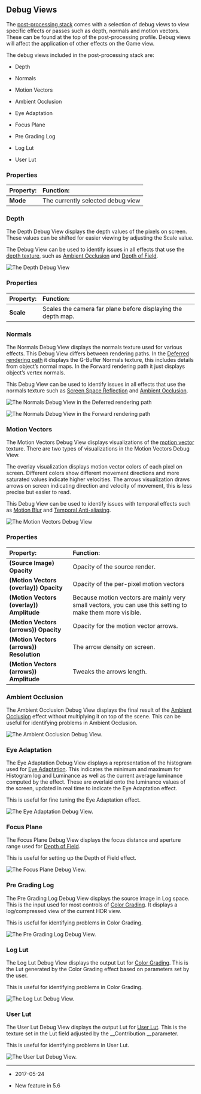## Debug Views

The [post-processing stack](PostProcessing-Stack) comes with a selection of debug views to view specific effects or passes such as depth, normals and motion vectors. These can be found at the top of the post-processing profile. Debug views will affect the application of other effects on the Game view.

The debug views included in the post-processing stack are:

* Depth

* Normals

* Motion Vectors

* Ambient Occlusion

* Eye Adaptation

* Focus Plane

* Pre Grading Log

* Log Lut

* User Lut

### Properties

| __Property:__| __Function:__ |
|:---|:---| 
| __Mode__| The currently selected debug view |


### Depth

The Depth Debug View displays the depth values of the pixels on screen. These values can be shifted for easier viewing by adjusting the Scale value. 

The Debug View can be used to identify issues in all effects that use the [depth texture](SL-DepthTextures), such as [Ambient Occlusion](PostProcessing-AmbientOcclusion) and [Depth of Field](PostProcessing-DepthOfField).

![The Depth Debug View](../uploads/Main/PostProcessing-DebugViews-0.png)

### Properties

| __Property:__| __Function:__ |
|:---|:---| 
| __Scale__| Scales the camera far plane before displaying the depth map. |

### Normals

The Normals Debug View displays the normals texture used for various effects. This Debug View differs between rendering paths. In the [Deferred rendering path](RenderTech-DeferredShading) it displays the G-Buffer Normals texture, this includes details from object’s normal maps. In the Forward rendering path it just displays object’s vertex normals.

This Debug View can be used to identify issues in all effects that use the normals texture such as [Screen Space Reflection](PostProcessing-ScreenSpaceReflection) and [Ambient Occlusion](PostProcessing-AmbientOcclusion).

![The Normals Debug View in the Deferred rendering path](../uploads/Main/PostProcessing-DebugViews-1.png)

![The Normals Debug View in the Forward rendering path](../uploads/Main/PostProcessing-DebugViews-2.png)

### Motion Vectors

The Motion Vectors Debug View displays visualizations of the [motion vector](ScriptRef:DepthTextureMode.MotionVectors.html) texture. There are two types of visualizations in the Motion Vectors Debug View.

The overlay visualization displays motion vector colors of each pixel on screen. Different colors show different movement directions and more saturated values indicate higher velocities. The arrows visualization draws arrows on screen indicating direction and velocity of movement, this is less precise but easier to read.

This Debug View can be used to identify issues with temporal effects such as [Motion Blur](PostProcessing-MotionBlur) and [Temporal Anti-aliasing](PostProcessing-Antialiasing).

![The Motion Vectors Debug View](../uploads/Main/PostProcessing-DebugViews-3.png)

### Properties

| __Property:__| __Function:__ |
|:---|:---| 
| __(Source Image) Opacity__| Opacity of the source render. |
| __(Motion Vectors (overlay)) Opacity__| Opacity of the per-pixel motion vectors |
| __(Motion Vectors (overlay)) Amplitude__| Because motion vectors are mainly very small vectors, you can use this setting to make them more visible. |
| __(Motion Vectors (arrows)) Opacity__| Opacity for the motion vector arrows. |
| __(Motion Vectors (arrows)) Resolution__| The arrow density on screen. |
| __(Motion Vectors (arrows)) Amplitude__| Tweaks the arrows length. |



### Ambient Occlusion

The Ambient Occlusion Debug View displays the final result of the [Ambient Occlusion](PostProcessing-AmbientOcclusion) effect without multiplying it on top of the scene. This can be useful for identifying problems in Ambient Occlusion.

![The Ambient Occlusion Debug View.](../uploads/Main/PostProcessing-DebugViews-4.png)

### Eye Adaptation

The Eye Adaptation Debug View displays a representation of the histogram used for [Eye Adaptation](PostProcessing-EyeAdaptation). This indicates the minimum and maximum for Histogram log and Luminance as well as the current average luminance computed by the effect. These are overlaid onto the luminance values of the screen, updated in real time to indicate the Eye Adaptation effect.

This is useful for fine tuning the Eye Adaptation effect.

![The Eye Adaptation Debug View.](../uploads/Main/PostProcessing-DebugViews-5.png)

### Focus Plane

The Focus Plane Debug View displays the focus distance and aperture range used for [Depth of Field](PostProcessing-DepthOfField).

This is useful for setting up the Depth of Field effect.

![The Focus Plane Debug View.](../uploads/Main/PostProcessing-DebugViews-6.png)

### Pre Grading Log

The Pre Grading Log Debug View displays the source image in Log space. This is the input used for most controls of [Color Grading](PostProcessing-ColorGrading). It displays a log/compressed view of the current HDR view.

This is useful for identifying problems in Color Grading.

![The Pre Grading Log Debug View.](../uploads/Main/PostProcessing-DebugViews-7.png)

### Log Lut

The Log Lut Debug View displays the output Lut for [Color Grading](PostProcessing-ColorGrading). This is the Lut generated by the Color Grading effect based on parameters set by the user.

This is useful for identifying problems in Color Grading.

![The Log Lut Debug View.](../uploads/Main/PostProcessing-DebugViews-8.png)

### User Lut

The User Lut Debug View displays the output Lut for [User Lut](PostProcessing-UserLut). This is the texture set in the Lut field adjusted by the __Contribution __parameter.

This is useful for identifying problems in User Lut.

![The User Lut Debug View.](../uploads/Main/PostProcessing-DebugViews-9.png)

---

* <span class="page-edit"> 2017-05-24  <!-- include IncludeTextNewPageNoEdit --></span>

* <span class="page-history">New feature in 5.6</span>